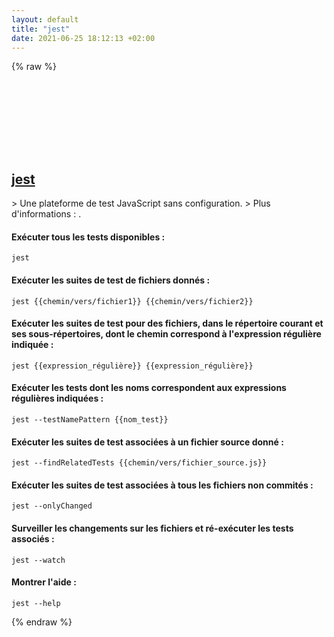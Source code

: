 ```yaml
---
layout: default
title: "jest"
date: 2021-06-25 18:12:13 +02:00
---
```

{% raw %}
<h2 id="jest">
  <a href="/fr/common/jest.html">jest</a> <a href="#jest"><svg class="icon">
    <use href="/assets/images/unicode_sprite.svg#link" />
  </svg></a>
</h2>
> Une plateforme de test JavaScript sans configuration.
> Plus d'informations : <https://jestjs.io>.

#### Exécuter tous les tests disponibles :
```shell
jest
```
#### Exécuter les suites de test de fichiers donnés :
```shell
jest {{chemin/vers/fichier1}} {{chemin/vers/fichier2}}
```
#### Exécuter les suites de test pour des fichiers, dans le répertoire courant et ses sous-répertoires, dont le chemin correspond à l'expression régulière indiquée :
```shell
jest {{expression_régulière}} {{expression_régulière}}
```
#### Exécuter les tests dont les noms correspondent aux expressions régulières indiquées :
```shell
jest --testNamePattern {{nom_test}}
```
#### Exécuter les suites de test associées à un fichier source donné :
```shell
jest --findRelatedTests {{chemin/vers/fichier_source.js}}
```
#### Exécuter les suites de test associées à tous les fichiers non commités :
```shell
jest --onlyChanged
```
#### Surveiller les changements sur les fichiers et ré-exécuter les tests associés :
```shell
jest --watch
```
#### Montrer l'aide :
```shell
jest --help
```
{% endraw %}
